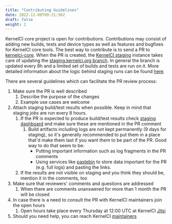 ```yaml
---
title: "Contributing Guidelines"
date: 2022-12-08T09:21:56Z
draft: false
weight: 2
---
```


KernelCI core project is open for contributions. Contributions may consist of
adding new builds, tests and device types as well as features and bugfixes for
KernelCI core tools.
The best way to contribute is to send a PR to [kernelci-core](https://github.com/kernelci/kernelci-core).
When the PR is created, the [KernelCI staging](https://docs.kernelci.org/instances/staging)
instance takes care of updating the [staging.kernelci.org branch](https://github.com/kernelci/kernelci-core/tree/staging.kernelci.org).
In general the branch is updated every 8h and a limited set of builds and tests
are run on it. More detailed information about the logic behind staging runs can
be found [here](https://docs.kernelci.org/instances/staging).

There are several guidelines which can facilitate the PR review process:

1. Make sure the PR is well described
   1. Describe the purpose of the changes
   2. Example use cases are welcome
2. Attach staging build/test results when possible. Keep in mind that staging jobs are run every 8 hours.
   1. If the PR is expected to produce build/test results
   check [staging dashboard](https://staging.kernelci.org) and make sure these are mentioned in the PR comment
      1. Build artifacts including logs are not kept permanently (9 days for staging), so it's generally recommended to put them in a place that'd make them last if you want them to be part of the PR. Good way to do that seem to be:
         * Putting important information such as log fragments in the PR comments
         * Using services like [pastebin](https://pastebin.com/) to store data important for the PR (e.g. full logs) and pasting the links.
   2. If the results are not visible on staging and you think they should be, mention it in the comments, too
3. Make sure that reviewers' comments and questions are addressed
   1. When there are comments unanswered for more than 1 month the PR will be closed
4. In case there is a need to consult the PR with KernelCI maintainers join the open hours
   1. Open hours take place every Thursday at 12:00 UTC at KernelCI [Jitsi](https://meet.kernel.social/kernelci-dev)
5. Should you need help, you can reach KernelCI [maintainers](/org/maintainers/)
